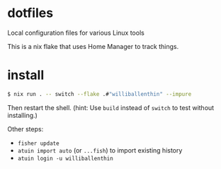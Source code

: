 dotfiles
========

Local configuration files for various Linux tools

This is a nix flake that uses Home Manager to track things.

# install

```sh
$ nix run . -- switch --flake .#"williballenthin" --impure
```

Then restart the shell.
(hint: Use `build` instead of `switch` to test without installing.)

Other steps:

  - `fisher update`
  - `atuin import auto` (or `...fish`) to import existing history
  - `atuin login -u williballenthin`


